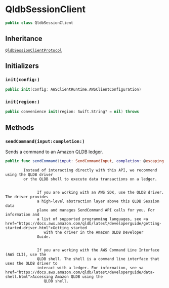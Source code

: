 # QldbSessionClient

``` swift
public class QldbSessionClient 
```

## Inheritance

[`QldbSessionClientProtocol`](/aws-sdk-swift/reference/0.x/AWSQLDBSession/QldbSessionClientProtocol)

## Initializers

### `init(config:)`

``` swift
public init(config: AWSClientRuntime.AWSClientConfiguration) 
```

### `init(region:)`

``` swift
public convenience init(region: Swift.String? = nil) throws 
```

## Methods

### `sendCommand(input:completion:)`

Sends a command to an Amazon QLDB ledger.

``` swift
public func sendCommand(input: SendCommandInput, completion: @escaping (ClientRuntime.SdkResult<SendCommandOutputResponse, SendCommandOutputError>) -> Void)
```

``` 
        Instead of interacting directly with this API, we recommend using the QLDB driver
        or the QLDB shell to execute data transactions on a ledger.


              If you are working with an AWS SDK, use the QLDB driver. The driver provides
              a high-level abstraction layer above this QLDB Session data
              plane and manages SendCommand API calls for you. For information and
              a list of supported programming languages, see <a href="https://docs.aws.amazon.com/qldb/latest/developerguide/getting-started-driver.html">Getting started
                 with the driver in the Amazon QLDB Developer
              Guide.


              If you are working with the AWS Command Line Interface (AWS CLI), use the
              QLDB shell. The shell is a command line interface that uses the QLDB driver to
              interact with a ledger. For information, see <a href="https://docs.aws.amazon.com/qldb/latest/developerguide/data-shell.html">Accessing Amazon QLDB using the
                 QLDB shell.
```
